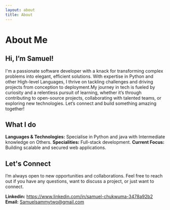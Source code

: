 ```yaml
---
layout: about
title: About
---
```


# About Me


## Hi, I’m Samuel!

I'm a passionate software developer with a knack for transforming complex problems into elegant, efficient solutions.
With expertise in Python and other High-level Languages, I thrive on tackling challenges and driving projects from conception to deployment.My journey in tech is fueled by curiosity and a relentless pursuit of learning, whether it’s through contributing to open-source projects, collaborating with talented teams, or exploring new technologies. Let’s connect and build something amazing together!

## What I do

**Languages & Technologies:** Specialise in Python and java with Intermediate knowledge on Others.
**Specialities:** Full-stack development.
**Current Focus:** Building scalable and secured web applications.

## Let's Connect

I’m always open to new opportunities and collaborations. Feel free to reach out if you have any questions, want to discuss a project, or just want to connect.

**Linkedin:** <https://www.linkedin.com/in/samuel-chukwuma-3478a92b2>
**Email:** <Samuelsammytwo@gmail.com>
